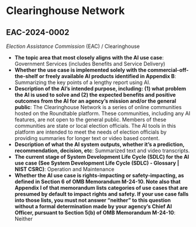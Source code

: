 # Clearinghouse Network
## EAC-2024-0002
_Election Assistance Commission_ (EAC) / Clearinghouse


+ **The topic area that most closely aligns with the AI use case**: Government Services (includes Benefits and Service Delivery)
+ **Whether the use case is implemented solely with the commercial-off-the-shelf or freely available AI products identified in Appendix B**: Summarizing the key points of a lengthy report using AI.
+ **Description of the AI’s intended purpose, including: (1) what problem the AI is used to solve and (2) the expected benefits and positive outcomes from the AI for an agency’s mission and/or the general public**: The Clearinghouse Network is a series of online communities hosted on the Roundtable platform. These communities, including any AI features, are not open to the general public. Members of these communities are state or local election officials. The AI tools in this platform are intended to meet the needs of election officials by providing summaries for longer text or video based content.
+ **Description of what the AI system outputs, whether it’s a prediction, recommendation, decision, etc**: Summarized text and video transcripts.
+ **The current stage of System Development Life Cycle (SDLC) for the AI use case (See System Development Life Cycle (SDLC) - Glossary | NIST CSRC)**: Operation and Maintenance
+ **Whether the AI use case is rights-impacting or safety-impacting, as defined in Section 6 of OMB Memorandum M-24-10. Note also that Appendix I of that memorandum lists categories of use cases that are presumed by default to impact rights and safety. If your use case falls into those lists, you must not answer “neither” to this question without a formal determination made by your agency’s Chief AI Officer, pursuant to Section 5(b) of OMB Memorandum M-24-10**: Neither